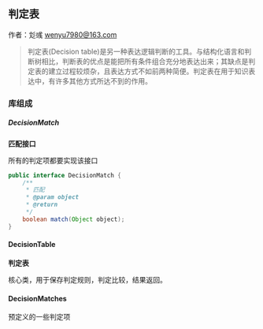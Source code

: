 ## 判定表

作者：彣彧 wenyu7980@163.com

> 判定表(Decision table)是另一种表达逻辑判断的工具。与结构化语言和判断树相比，判断表的优点是能把所有条件组合充分地表达出来；其缺点是判定表的建立过程较烦杂，且表达方式不如前两种简便。判定表在用于知识表达中，有许多其他方式所达不到的作用。

### 库组成

##### DecisionMatch

**匹配接口**

所有的判定项都要实现该接口

```java
public interface DecisionMatch {
    /**
     * 匹配
     * @param object
     * @return
     */
    boolean match(Object object);
}
```



#### DecisionTable

**判定表**

核心类，用于保存判定规则，判定比较，结果返回。

#### DecisionMatches

预定义的一些判定项


